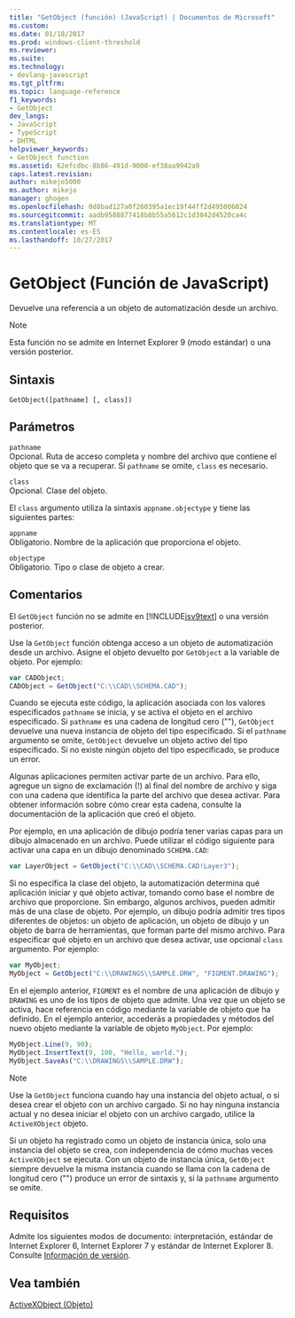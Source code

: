 ```yaml
---
title: "GetObject (función) (JavaScript) | Documentos de Microsoft"
ms.custom: 
ms.date: 01/18/2017
ms.prod: windows-client-threshold
ms.reviewer: 
ms.suite: 
ms.technology:
- devlang-javascript
ms.tgt_pltfrm: 
ms.topic: language-reference
f1_keywords:
- GetObject
dev_langs:
- JavaScript
- TypeScript
- DHTML
helpviewer_keywords:
- GetObject function
ms.assetid: 62efcdbc-8b86-491d-9000-ef38aa9942a9
caps.latest.revision: 
author: mikejo5000
ms.author: mikejo
manager: ghogen
ms.openlocfilehash: 0d8bad127a0f260395a1ec19f44ff2d495006024
ms.sourcegitcommit: aadb9588877418b8b55a5612c1d3842d4520ca4c
ms.translationtype: MT
ms.contentlocale: es-ES
ms.lasthandoff: 10/27/2017
---
```

# <a name="getobject-function-javascript"></a>GetObject (Función de JavaScript)
Devuelve una referencia a un objeto de automatización desde un archivo.  
  
> [!NOTE]
>  Esta función no se admite en Internet Explorer 9 (modo estándar) o una versión posterior.  
  
## <a name="syntax"></a>Sintaxis  
  
```  
GetObject([pathname] [, class])  
```  
  
## <a name="parameters"></a>Parámetros  
 `pathname`  
 Opcional. Ruta de acceso completa y nombre del archivo que contiene el objeto que se va a recuperar. Si `pathname` se omite, `class` es necesario.  
  
 `class`  
 Opcional. Clase del objeto.  
  
 El `class` argumento utiliza la sintaxis `appname.objectype` y tiene las siguientes partes:  
  
 `appname`  
 Obligatorio. Nombre de la aplicación que proporciona el objeto.  
  
 `objectype`  
 Obligatorio. Tipo o clase de objeto a crear.  
  
## <a name="remarks"></a>Comentarios  
 El `GetObject` función no se admite en [!INCLUDE[jsv9text](../../javascript/includes/jsv9text-md.md)] o una versión posterior.  
  
 Use la `GetObject` función obtenga acceso a un objeto de automatización desde un archivo. Asigne el objeto devuelto por `GetObject` a la variable de objeto. Por ejemplo:  
  
```JavaScript  
var CADObject;  
CADObject = GetObject("C:\\CAD\\SCHEMA.CAD");  
```  
  
 Cuando se ejecuta este código, la aplicación asociada con los valores especificados `pathname` se inicia, y se activa el objeto en el archivo especificado. Si `pathname` es una cadena de longitud cero (""), `GetObject` devuelve una nueva instancia de objeto del tipo especificado. Si el `pathname` argumento se omite, `GetObject` devuelve un objeto activo del tipo especificado. Si no existe ningún objeto del tipo especificado, se produce un error.  
  
 Algunas aplicaciones permiten activar parte de un archivo. Para ello, agregue un signo de exclamación (!) al final del nombre de archivo y siga con una cadena que identifica la parte del archivo que desea activar. Para obtener información sobre cómo crear esta cadena, consulte la documentación de la aplicación que creó el objeto.  
  
 Por ejemplo, en una aplicación de dibujo podría tener varias capas para un dibujo almacenado en un archivo. Puede utilizar el código siguiente para activar una capa en un dibujo denominado `SCHEMA.CAD`:  
  
```JavaScript  
var LayerObject = GetObject("C:\\CAD\\SCHEMA.CAD!Layer3");  
```  
  
 Si no especifica la clase del objeto, la automatización determina qué aplicación iniciar y qué objeto activar, tomando como base el nombre de archivo que proporcione. Sin embargo, algunos archivos, pueden admitir más de una clase de objeto. Por ejemplo, un dibujo podría admitir tres tipos diferentes de objetos: un objeto de aplicación, un objeto de dibujo y un objeto de barra de herramientas, que forman parte del mismo archivo. Para especificar qué objeto en un archivo que desea activar, use opcional `class` argumento. Por ejemplo:  
  
```JavaScript  
var MyObject;  
MyObject = GetObject("C:\\DRAWINGS\\SAMPLE.DRW", "FIGMENT.DRAWING");  
```  
  
 En el ejemplo anterior, `FIGMENT` es el nombre de una aplicación de dibujo y `DRAWING` es uno de los tipos de objeto que admite. Una vez que un objeto se activa, hace referencia en código mediante la variable de objeto que ha definido. En el ejemplo anterior, accederás a propiedades y métodos del nuevo objeto mediante la variable de objeto `MyObject`. Por ejemplo:  
  
```JavaScript  
MyObject.Line(9, 90);  
MyObject.InsertText(9, 100, "Hello, world.");  
MyObject.SaveAs("C:\\DRAWINGS\\SAMPLE.DRW");  
```  
  
> [!NOTE]
>  Use la `GetObject` funciona cuando hay una instancia del objeto actual, o si desea crear el objeto con un archivo cargado. Si no hay ninguna instancia actual y no desea iniciar el objeto con un archivo cargado, utilice la `ActiveXObject` objeto.  
  
 Si un objeto ha registrado como un objeto de instancia única, solo una instancia del objeto se crea, con independencia de cómo muchas veces `ActiveXObject` se ejecuta. Con un objeto de instancia única, `GetObject` siempre devuelve la misma instancia cuando se llama con la cadena de longitud cero ("") produce un error de sintaxis y, si la `pathname` argumento se omite.  
  
## <a name="requirements"></a>Requisitos  
 Admite los siguientes modos de documento: interpretación, estándar de Internet Explorer 6, Internet Explorer 7 y estándar de Internet Explorer 8. Consulte [Información de versión](../../javascript/reference/javascript-version-information.md).  
  
## <a name="see-also"></a>Vea también  
 [ActiveXObject (Objeto)](../../javascript/reference/activexobject-object-javascript.md)